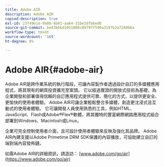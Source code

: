 ```yaml
---
title: Adobe AIR
description: Adobe AIR
copied-description: true
exl-id: 23f49e1e-9a0b-4b01-aa64-31be2dfbbed6
source-git-commit: be43bbbd1051886c8979ff590a3197b2a7249b6a
workflow-type: tm+mt
source-wordcount: '169'
ht-degree: 0%

---
```


# Adobe AIR{#adobe-air}

Adobe AIR是跨作業系統的執行階段，可讓內容製作者透過設計自訂的多媒體應用程式，將其現有的網頁投資擴充至案頭。 它以經過實證的開放式技術為基礎，為企業開發和部署值得信賴的自訂應用程式提供可靠、簡化的方式，以提供更安全、更愉快的使用者體驗。 Adobe AIR可讓企業輕鬆整合多媒體，創造更沈浸式且互動式的使用者體驗。 它可讓開發人員使用熟悉的工具，例如HTML、JavaScript、Flash或Adobe®Flex®軟體，將其獨特的豐富網際網路應用程式組合部署到Windows、Macintosh或Linux。

企業可完全控制使用者介面，且可設計使用者體驗來反映及強化其品牌。 Adobe AIR內建支援以Adobe Primetime DRM SDK保護的內容播放，可協助建立自訂的端對端內容發佈鏈。

如需Adobe AIR的詳細資訊，請造訪： [www.adobe.com/go/air](https://www.adobe.com/go/air)
